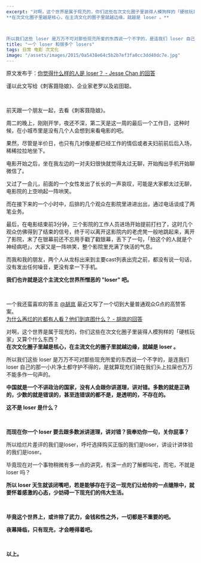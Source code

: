 ```yaml
---
excerpt: "对啊，这个世界是属于现充的，你们这些在次文化圈子里装得人模狗样的「硬核玩家」又算个什么东西？<br>
**在次文化圈子里越是核心，在主流文化的圈子里就越边缘，就越是 loser 。**



所以我们这些 loser 是万万不可对那些现充所爱的东西说一个不字的，是连我们 loser 自己的那一小片净土都守护不得的，是就算现充们骑在我们头上拉屎也万万不能多作一句声的。"
title: "一个 loser 和很多个 losers"
tags: 日常 电影 次文化
image: "/assets/images/2015/0a5438e64c5b2b7ef3fa0cc3dd40dc7e.jpg"
---
```


原文发布于：[你觉得什么样的人是 loser？ - Jesse Chan 的回答](https://www.zhihu.com/question/20365580/answer/62175444)

谨以此文写给《刺客聂隐娘》、企业家老罗以及岩田聪。

<br>

前天跟一个朋友一起，去看《刺客聂隐娘》。

周二的晚上，刚刚开学，夜还不深，第二天是这一周的最后一个工作日，这种时候，在小城市里是没有几个人会想到来看电影的吧。

果然，尽管是半价日，也只有几对像是都已经工作的情侣或者夫妇前前后后入场，稀稀拉拉地坐下。

电影开始之后，坐在我左边的一对夫妇很快就觉得太过无聊，开始掏出手机开始聊微信了。

又过了一会儿，前面的一个女性发出了长长的一声哀叹，可能是大家都太过无聊，电影院的上空响起一阵哄笑。

而在接下来的一个小时中，后排的几个观众在影院里进进出出，通过电话谈成了两笔业务。

最后，在电影结束前3分钟，三个影院的工作人员进场开始提前打扫了，这时几个观众仿佛得到了结束的信号，终于可以离开这影院内的老虎凳一般地跳起来，离开了影院，末了在银幕前还不忘用手戳了戳银幕，丢下了一句，「拍这个的人就是个神经病吧」，大家又是一阵哄笑，整个影院里充满了快活的气息。

而我和我的朋友，两个人从龙标出来到主要cast列表出完之前，都没有说一句话，没有发出任何噪音，更没有拿一下手机。

**我们也许就是这个主流文化世界所憎恶的 "loser" 吧。**

<br>

一个我还蛮喜欢的答主 [@胡岚](https://www.zhihu.com/people/b4c5f63e24e11a35923187a8779c87b9) 最近又写了一个切到大量普通观众G点的高赞答案。  
[为什么再烂的片都有人看？他们到底图什么？ - 胡岚的回答](https://www.zhihu.com/question/31888785/answer/61413583)

对啊，这个世界是属于现充的，你们这些在次文化圈子里装得人模狗样的「硬核玩家」又算个什么东西？  
**在次文化圈子里越是核心，在主流文化的圈子里就越边缘，就越是 loser 。**

所以我们这些 loser 是万万不可对那些现充所爱的东西说一个不字的，是连我们 loser 自己的那一小片净土都守护不得的，是就算现充们骑在我们头上拉屎也万万不能多作一句声的。

**中国就是一个不讲政治的国家，没有人会跟你讲道理，讲对错。多数的就是正确的，少数的就是错误的，甚至连错误的都不是，是透明的，不存在的。**

**这不是 loser 是什么？**

<br>

**而现在你一个 loser 要去跟多数派讲道理，讲对错？我奉劝你一句，关你屁事？**

所以给烂片差评的我们是loser，呼吁选择购买正版的我们是loser，讲设计讲体验的我们是loser。

毕竟现在对一个事物稍微有多一点的讲究，有深一点的了解都叫宅，而宅，不就是 loser 吗？

**所以 loser 天生就该闭嘴吧，若是能够存在于这一现充们让给你的一点缝隙中，就要怀着感激的心态，少妨碍一下现充们的伟大生活。**

<br>

**毕竟这个世界上，或许除了武力，金钱和性之外，一切都是不重要的吧。**

**夜幕降临，只有现充，才会睡得着吧。**

<br>

**以上。**
